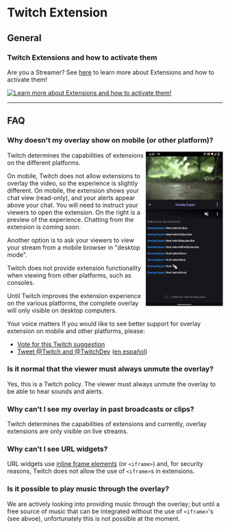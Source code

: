 # Twitch Extension

## General

### Twitch Extensions and how to activate them

Are you a Streamer? See [here](https://www.twitch.tv/p/extensions) to learn more
about Extensions and how to activate them!

[![Learn more about Extensions and how
to activate them!](https://www.twitch.tv/p/assets/videos/poster/extensions.png)](https://www.twitch.tv/p/extensions)

---

## FAQ

### Why doesn't my overlay show on mobile (or other platform)?

<img alt="Mobile extension view" src="assets/mobile-extension-view.gif" width="180" align="right">

Twitch determines the capabilities of extensions on the different platforms.

On mobile, Twitch does not allow extensions to overlay the video, so the
experience is slightly different. On mobile, the extension shows your chat view
(read-only), and your alerts appear above your chat. You will need to instruct
your viewers to open the extension. On the right is a preview of the experience.
Chatting from the extension is coming soon.

Another option is to ask your viewers to view your stream from a mobile browser
in "desktop mode".

Twitch does not provide extension functionality when viewing from other
platforms, such as consoles.

Until Twitch improves the extension experience on the various platforms, the
complete overlay will only visible on desktop computers.

Your voice matters If you would like to see better support for overlay extension
on mobile and other platforms, please:

- [Vote for this Twitch suggestion](https://twitch.uservoice.com/forums/904711-extensions/suggestions/40301335-allow-overlay-extensions-to-overlay-the-video-on-m)
- [Tweet @Twitch and @TwitchDev](https://twitter.com/intent/tweet?text=Please%20allow%20overlay%20extensions%20to%20overlay%20the%20video%20on%20mobile%20%40Twitch%20%40TwitchDev%20%40OverlayExpert)
  ([en español](https://twitter.com/intent/tweet?text=Por%20favor%2C%20permitan%20Extensiones%20de%20Overlays%20como%20%40OverlayExpert%20sobreponese%20al%20video%20reproductor%20en%20dispositivos%20m%C3%B3viles%20%40Twitch%20%40TwitchDev%20%40TwitchES))

### Is it normal that the viewer must always unmute the overlay?

Yes, this is a Twitch policy. The viewer must always unmute the overlay to be
able to hear sounds and alerts.

### Why can't I see my overlay in past broadcasts or clips?

Twitch determines the capabilities of extensions and currently, overlay
extensions are only visible on live streams.

### Why can't I see URL widgets?

URL widgets use
[inline frame elements](https://developer.mozilla.org/en-US/docs/Web/HTML/Element/iframe)
(or `<iframe>`) and, for security reasons, Twitch does not allow the use of
`<iframe>`s in extensions.

### Is it possible to play music through the overlay?

We are actively looking into providing music through the overlay; but until a
free source of music that can be integrated without the use of `<iframe>`'s (see
abvoe), unfortunately this is not possible at the moment.
